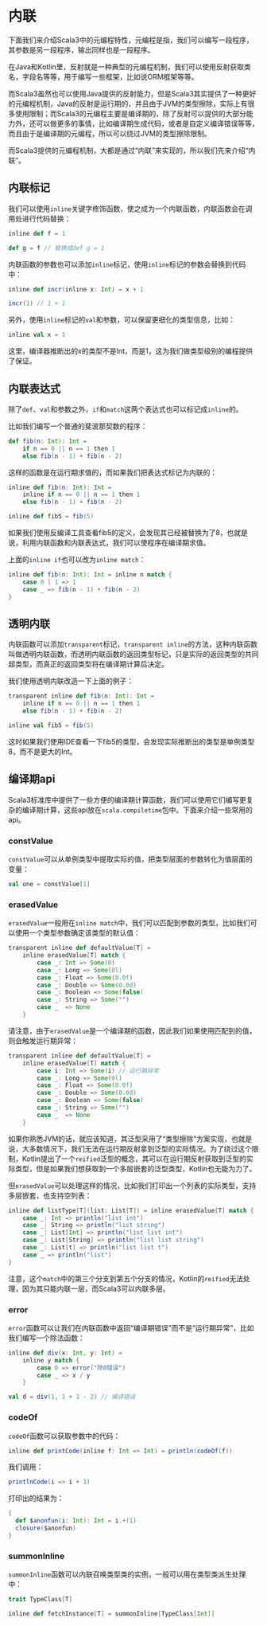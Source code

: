 # 内联

下面我们来介绍Scala3中的元编程特性，元编程是指，我们可以编写一段程序，其参数是另一段程序，输出同样也是一段程序。

在Java和Kotlin里，反射就是一种典型的元编程机制，我们可以使用反射获取类名，字段名等等，用于编写一些框架，比如说ORM框架等等。

而Scala3虽然也可以使用Java提供的反射能力，但是Scala3其实提供了一种更好的元编程机制，Java的反射是运行期的，并且由于JVM的类型擦除，实际上有很多使用限制；而Scala3的元编程主要是编译期的，除了反射可以提供的大部分能力外，还可以做更多的事情，比如编译期生成代码，或者是自定义编译错误等等，而且由于是编译期的元编程，所以可以绕过JVM的类型擦除限制。

而Scala3提供的元编程机制，大都是通过“内联”来实现的，所以我们先来介绍“内联”。

## 内联标记

我们可以使用`inline`关键字修饰函数，使之成为一个内联函数，内联函数会在调用处进行代码替换：

```scala
inline def f = 1

def g = f // 替换成def g = 1
```

内联函数的参数也可以添加`inline`标记，使用`inline`标记的参数会替换到代码中：

```scala
inline def incr(inline x: Int) = x + 1

incr(1) // 1 + 1
```

另外，使用`inline`标记的`val`和参数，可以保留更细化的类型信息，比如：

```scala
inline val x = 1
```

这里，编译器推断出的x的类型不是Int，而是1，这为我们做类型级别的编程提供了保证。

## 内联表达式

除了`def`、`val`和参数之外，`if`和`match`这两个表达式也可以标记成`inline`的。

比如我们编写一个普通的斐波那契数的程序：

```scala
def fib(n: Int): Int = 
    if n == 0 || n == 1 then 1 
    else fib(n - 1) + fib(n - 2)
```

这样的函数是在运行期求值的，而如果我们把表达式标记为内联的：

```scala
inline def fib(n: Int): Int = 
    inline if n == 0 || n == 1 then 1 
    else fib(n - 1) + fib(n - 2)

inline def fib5 = fib(5)
```

如果我们使用反编译工具查看fib5的定义，会发现其已经被替换为了8，也就是说，利用内联函数和内联表达式，我们可以使程序在编译期求值。

上面的`inline if`也可以改为`inline match`：

```scala
inline def fib(n: Int): Int = inline n match {
    case 0 | 1 => 1
    case _ => fib(n - 1) + fib(n - 2)
}
```

## 透明内联

内联函数可以添加`transparent`标记，`transparent inline`的方法，这种内联函数叫做透明内联函数，而透明内联函数的返回类型标记，只是实际的返回类型的共同超类型，而真正的返回类型将在编译期计算后决定。

我们使用透明内联改造一下上面的例子：

```scala
transparent inline def fib(n: Int): Int = 
    inline if n == 0 || n == 1 then 1 
    else fib(n - 1) + fib(n - 2)

inline val fib5 = fib(5)
```

这时如果我们使用IDE查看一下fib5的类型，会发现实际推断出的类型是单例类型8，而不是更大的Int。

## 编译期api

Scala3标准库中提供了一些方便的编译期计算函数，我们可以使用它们编写更复杂的编译期计算，这些api放在`scala.compiletime`包中。下面来介绍一些常用的api。

### constValue

`constValue`可以从单例类型中提取实际的值，把类型层面的参数转化为值层面的变量：

```scala
val one = constValue[1]
```

### erasedValue

`erasedValue`一般用在`inline match`中，我们可以匹配到参数的类型，比如我们可以使用一个类型参数确定该类型的默认值：

```scala
transparent inline def defaultValue[T] =
    inline erasedValue[T] match {
        case _: Int => Some(0)
        case _: Long => Some(0l)
        case _: Float => Some(0.0f)
        case _: Double => Some(0.0d)
        case _: Boolean => Some(false)
        case _: String => Some("")
        case _  => None
    }
```

请注意，由于`erasedValue`是一个编译期的函数，因此我们如果使用匹配到的值，则会触发运行期异常：

```scala
transparent inline def defaultValue[T] =
    inline erasedValue[T] match {
        case i: Int => Some(i) // 运行期异常
        case _: Long => Some(0l)
        case _: Float => Some(0.0f)
        case _: Double => Some(0.0d)
        case _: Boolean => Some(false)
        case _: String => Some("")
        case _  => None
    }
```

如果你熟悉JVM的话，就应该知道，其泛型采用了“类型擦除”方案实现，也就是说，大多数情况下，我们无法在运行期反射拿到泛型的实际情况。为了绕过这个限制，Kotlin提出了一个`reified`泛型的概念，其可以在运行期反射获取到泛型的实际类型，但是如果我们想获取到一个多层嵌套的泛型类型，Kotlin也无能为力了。

但`erasedValue`可以处理这样的情况，比如我们打印出一个列表的实际类型，支持多层嵌套，也支持空列表：

```scala
inline def listType[T](list: List[T]) = inline erasedValue[T] match {
    case _: Int => println("list int")
    case _: String => println("list string")
    case _: List[Int] => println("list list int")
    case _: List[String] => println("list list string")
    case _: List[t] => println("list list t")
    case _ => println("list")
}
```

注意，这个`match`中的第三个分支到第五个分支的情况，Kotlin的`reified`无法处理，因为其只能内联一层，而Scala3可以内联多层。

### error

`error`函数可以让我们在内联函数中返回“编译期错误”而不是“运行期异常”，比如我们编写一个除法函数：

```scala
inline def div(x: Int, y: Int) = 
    inline y match {
        case 0 => error("除0错误")
        case _ => x / y
    }

val d = div(1, 1 + 1 - 2) // 编译错误
```

### codeOf

`codeOf`函数可以获取参数中的代码：

```scala
inline def printCode(inline f: Int => Int) = println(codeOf(f))
```

我们调用：

```scala
printlnCode(i => i + 1)
```

打印出的结果为：

```scala
{
  def $anonfun(i: Int): Int = i.+(1)
  closure($anonfun)
}
```

### summonInline

`summonInline`函数可以内联召唤类型类的实例，一般可以用在类型类派生处理中：

```scala
trait TypeClass[T]

inline def fetchInstance[T] = summonInline[TypeClass[Int]]
```